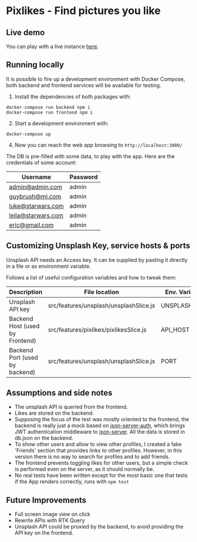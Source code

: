 # Pixlikes - Find pictures you like

## Live demo
You can play with a live instance [here](http://5.161.80.17/).

## Running locally
It is possible to fire up a development environment with Docker Compose, both backend and frontend services will be available for testing.

1. Install the dependencies of both packages with:
```
docker-compose run backend npm i
docker-compose run frontend npm i
```

2. Start a development environment with:
```
docker-compose up
```

4. Now you can reach the web app browsing to ``http://localhost:3000/``

The DB is pre-filled with some data, to play with the app.
Here are the credentials of some account:

| Username           | Password |
|--------------------|----------|
| admin@admin.com    | admin    |
| guybrush@mi.com    | admin    |
| luke@starwars.com  | admin    |
| leila@starwars.com | admin    |
| eric@gmail.com     | admin    |

## Customizing Unsplash Key, service hosts & ports

Unsplash API needs an Access key. It can be supplied by pasting it directly in a file or as environment variable.

Follows a list of useful configuration variables and how to tweak them:

| Description                     | File location                          | Env. Variable | Default                |
|---------------------------------|----------------------------------------|--------------|------------------------|
| Unsplash API key                | src/features/unsplash/unsplashSlice.js | UNSPLASH_KEY | **Required**           |
| Backend Host (used by Frontend) | src/features/pixlikes/pixlikesSlice.js | API_HOST     | http://localhost:8081/ |
| Backend Port (used by backend)  | src/features/unsplash/unsplashSlice.js | PORT         | 8081                   |

## Assumptions and side notes

* The unsplash API is queried from the frontend.
* Likes are stored on the backend.
* Supposing the focus of the test was mostly oriented to the frontend, the backend is really just a mock based on [json-server-auth](https://github.com/jeremyben/json-server-auth), which brings JWT authentication middleware to [json-server](https://github.com/typicode/json-server). All the data is stored in db.json on the backend. 
* To show other users and allow to view other profiles, I created a fake 'Friends' section that provides links to other profiles. However, in this version there is no way to search for profiles and to add friends.
* The frontend prevents toggling likes for other users, but a simple check is performed even on the server, as it should normally be.
* No real tests have been written except for the most basic one that tests if the App renders correctly, runs with ``npm test``

## Future Improvements
* Full screen image view on click
* Rewrite APIs with RTK Query
* Unsplash API could be proxied by the backend, to avoid providing the API key on the frontend.

